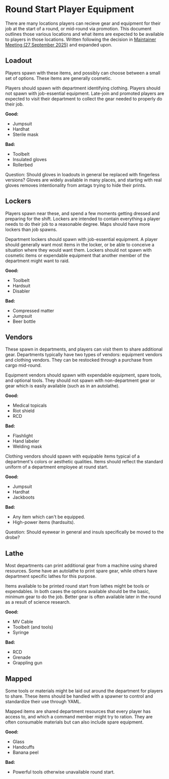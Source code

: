 # Round Start Player Equipment

There are many locations players can recieve gear and equipment for their job at the start of a round, or mid-round via promotion. This document outlines those various locations and what items are expected to be available to players in those locations. Written following the decision in [Maintainer Meeting (27 September 2025)](https://hedgedoc.spacestation14.com/Wtd4OwYZThqutLbR3y-e4g) and expanded upon.


## Loadout
Players spawn with these items, and possibly can choose between a small set of options. These items are generally cosmetic.

Players should spawn with department identifying clothing. Players should not spawn with job-essential equipment. Late-join and promoted players are expected to visit their department to collect the gear needed to properly do their job.

**Good:**
 - Jumpsuit
 - Hardhat
 - Sterile mask

**Bad:**
 - Toolbelt
 - Insulated gloves
 - Rollerbed

Question: Should gloves in loadouts in general be replaced with fingerless versions? Gloves are widely available in many places, and starting with real gloves removes intentionality from antags trying to hide their prints.

## Lockers
Players spawn near these, and spend a few moments getting dressed and preparing for the shift. Lockers are intended to contain everything a player needs to do their job to a reasonable degree. Maps should have more lockers than job spawns.

Department lockers should spawn with job-essential equipment. A player should generally want most items in the locker, or be able to conceive a situation where they would want them. Lockers should not spawn with cosmetic items or expendable equipment that another member of the department might want to raid.

**Good:**
 - Toolbelt
 - Hardsuit
 - Disabler

**Bad:**
 - Compressed matter
 - Jumpsuit
 - Beer bottle


## Vendors
These spawn in departments, and players can visit them to share additional gear. Departments typically have two types of vendors: equipment vendors and clothing vendors. They can be restocked through a purchase from cargo mid-round.

Equipment vendors should spawn with expendable equipment, spare tools, and optional tools. They should not spawn with non-department gear or gear which is easily available (such as in an autolathe).

**Good:**
 - Medical topicals
 - Riot shield
 - RCD

**Bad:**
 - Flashlight
 - Hand labeler
 - Welding mask

Clothing vendors should spawn with equipable items typical of a department's colors or aesthetic qualities. Items should reflect the standard uniform of a department employee at round start.

**Good:**
 - Jumpsuit
 - Hardhat
 - Jackboots

**Bad:**
 - Any item which can't be equipped.
 - High-power items (hardsuits).

Question: Should eyewear in general and insuls specifically be moved to the drobe?

## Lathe
Most departments can print additional gear from a machine using shared resources. Some have an autolathe to print spare gear, while others have department specific lathes for this purpose.

Items available to be printed round start from lathes might be tools or expendables. In both cases the options available should be the basic, minimum gear to do the job. Better gear is often available later in the round as a result of science research.

**Good:**
 - MV Cable
 - Toolbelt (and tools)
 - Syringe

**Bad:**
 - RCD
 - Grenade
 - Grappling gun
 
 
## Mapped
Some tools or materials might be laid out around the department for players to share. These items should be handled with a spawner to control and standardize their use through YAML.

Mapped items are shared department resources that every player has access to, and which a command member might try to ration. They are often consumable materials but can also include spare equipment.

**Good:**
 - Glass
 - Handcuffs
 - Banana peel

**Bad:**
 - Powerful tools otherwise unavailable round start.